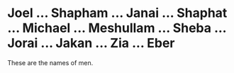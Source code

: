 # Joel ... Shapham ... Janai ... Shaphat ... Michael ... Meshullam ... Sheba ... Jorai ... Jakan ... Zia ... Eber

These are the names of men.

